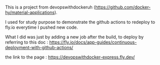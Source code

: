 This is a project from devopswithdockeruh (https://github.com/docker-hy/material-applications).

I used for study purpose to demonstrate the github actions to redeploy to fly.io everytime I pushed new code.

What I did was just by adding a new job after the build, to deploy by referring to this doc :
https://fly.io/docs/app-guides/continuous-deployment-with-github-actions/

the link to the page : https://devopswithdocker-express.fly.dev/
